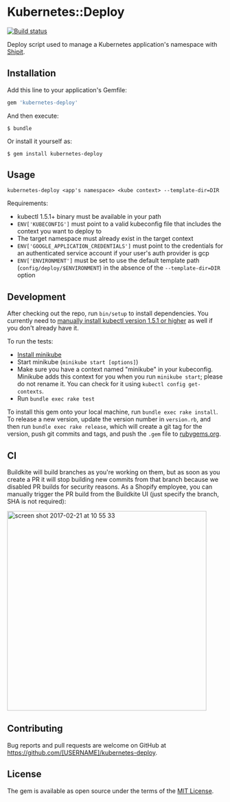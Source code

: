 # Kubernetes::Deploy

[![Build status](https://badge.buildkite.com/0f2d4956d49fbc795f9c17b0a741a6aa9ea532738e5f872ac8.svg?branch=master)](https://buildkite.com/shopify/kubernetes-deploy-gem)

Deploy script used to manage a Kubernetes application's namespace with [Shipit](https://github.com/Shopify/shipit-engine).

## Installation

Add this line to your application's Gemfile:

```ruby
gem 'kubernetes-deploy'
```

And then execute:

    $ bundle

Or install it yourself as:

    $ gem install kubernetes-deploy

## Usage

`kubernetes-deploy <app's namespace> <kube context> --template-dir=DIR`

Requirements:

 - kubectl 1.5.1+ binary must be available in your path
 - `ENV['KUBECONFIG']` must point to a valid kubeconfig file that includes the context you want to deploy to
 - The target namespace must already exist in the target context
 - `ENV['GOOGLE_APPLICATION_CREDENTIALS']` must point to the credentials for an authenticated service account if your user's auth provider is gcp
 - `ENV['ENVIRONMENT']` must be set to use the default template path (`config/deploy/$ENVIRONMENT`) in the absence of the `--template-dir=DIR` option


## Development

After checking out the repo, run `bin/setup` to install dependencies. You currently need to [manually install kubectl version 1.5.1 or higher](https://kubernetes.io/docs/user-guide/prereqs/) as well if you don't already have it.

To run the tests:

* [Install minikube](https://kubernetes.io/docs/getting-started-guides/minikube/#installation)
* Start minikube (`minikube start [options]`)
* Make sure you have a context named "minikube" in your kubeconfig. Minikube adds this context for you when you run `minikube start`; please do not rename it. You can check for it using `kubectl config get-contexts`.
* Run `bundle exec rake test`

To install this gem onto your local machine, run `bundle exec rake install`. To release a new version, update the version number in `version.rb`, and then run `bundle exec rake release`, which will create a git tag for the version, push git commits and tags, and push the `.gem` file to [rubygems.org](https://rubygems.org).

## CI

Buildkite will build branches as you're working on them, but as soon as you create a PR it will stop building new commits from that branch because we disabled PR builds for security reasons.
As a Shopify employee, you can manually trigger the PR build from the Buildkite UI (just specify the branch, SHA is not required):

<img width="464" alt="screen shot 2017-02-21 at 10 55 33" src="https://cloud.githubusercontent.com/assets/522155/23172610/52771a3a-f824-11e6-8c8e-3d59c45e7ff8.png">


## Contributing

Bug reports and pull requests are welcome on GitHub at https://github.com/[USERNAME]/kubernetes-deploy.


## License

The gem is available as open source under the terms of the [MIT License](http://opensource.org/licenses/MIT).
